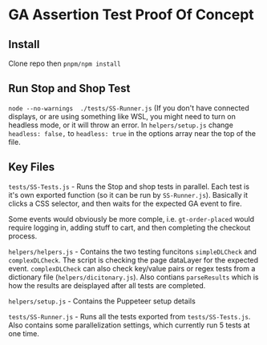 # GA Assertion Test Proof Of Concept

## Install
Clone repo then `pnpm/npm install`

## Run Stop and Shop Test
`node --no-warnings  ./tests/SS-Runner.js`
(If you don't have connected displays, or are using something like WSL, you might need to turn on headless mode, or it will throw an error. In `helpers/setup.js` change `headless: false,` to `headless: true` in the options array near the top of the file.

## Key Files
`tests/SS-Tests.js` - Runs the Stop and shop tests in parallel.  Each test is it's own exported function (so it can be run by `SS-Runner.js`).
Basically it clicks a CSS selector, and then waits for the expected GA event to fire. 

Some events would obviously be more comple, i.e. `gt-order-placed` would require logging in, adding stuff to cart, and then completing the checkout process.

`helpers/helpers.js` - Contains the two testing funcitons `simpleDLCheck` and `complexDLCheck`. The script is checking the page dataLayer for the expected event. `complexDLCheck` can also check key/value pairs or regex tests from a dictionary file (`helpers/dicitonary.js`). Also contians `parseResults` which is how the results are deisplayed after all tests are completed.

`helpers/setup.js` - Contains the Puppeteer setup details

`tests/SS-Runner.js` - Runs all the tests exported from `tests/SS-Tests.js`. Also contains some parallelization settings, which currently run 5 tests at one time.
